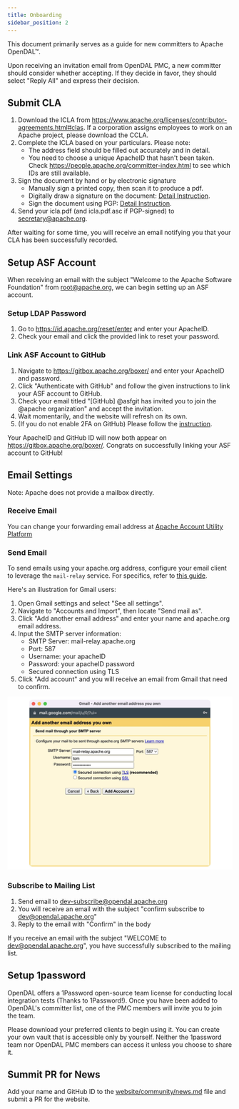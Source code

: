 ```yaml
---
title: Onboarding
sidebar_position: 2
---
```


This document primarily serves as a guide for new committers to Apache OpenDAL™.

Upon receiving an invitation email from OpenDAL PMC, a new committer should consider whether accepting.
If they decide in favor, they should select "Reply All" and express their decision.

## Submit CLA

1. Download the ICLA from https://www.apache.org/licenses/contributor-agreements.html#clas. If a corporation assigns employees to work on an Apache project, please download the CCLA.
2. Complete the ICLA based on your particulars. Please note:
    - The address field should be filled out accurately and in detail.
    - You need to choose a unique ApacheID that hasn't been taken. Check https://people.apache.org/committer-index.html to see which IDs are still available.
3. Sign the document by hand or by electronic signature
    - Manually sign a printed copy, then scan it to produce a pdf.
    - Digitally draw a signature on the document: [Detail Instruction](https://www.apache.org/licenses/cla-faq.html#printer).
    - Sign the document using PGP: [Detail Instruction](https://www.apache.org/licenses/contributor-agreements.html#submitting).
4. Send your icla.pdf (and icla.pdf.asc if PGP-signed) to [secretary@apache.org](mailto:secretary@apache.org).

After waiting for some time, you will receive an email notifying you that your CLA has been successfully recorded.

## Setup ASF Account

When receiving an email with the subject "Welcome to the Apache Software Foundation" from root@apache.org, we can begin setting up an ASF account.

### Setup LDAP Password

1. Go to https://id.apache.org/reset/enter and enter your ApacheID.
2. Check your email and click the provided link to reset your password.

### Link ASF Account to GitHub

1. Navigate to https://gitbox.apache.org/boxer/ and enter your ApacheID and password.
2. Click "Authenticate with GitHub" and follow the given instructions to link your ASF account to GitHub.
3. Check your email titled "[GitHub] @asfgit has invited you to join the @apache organization" and accept the invitation.
4. Wait momentarily, and the website will refresh on its own.
5. (If you do not enable 2FA on GitHub) Please follow the [instruction](https://docs.github.com/en/authentication/securing-your-account-with-two-factor-authentication-2fa/configuring-two-factor-authentication).

Your ApacheID and GitHub ID will now both appear on https://gitbox.apache.org/boxer/. Congrats on successfully linking your ASF account to GitHub!

## Email Settings

Note: Apache does not provide a mailbox directly.

### Receive Email

You can change your forwarding email address at [Apache Account Utility Platform](https://id.apache.org/)

### Send Email 

To send emails using your apache.org address, configure your email client to leverage the `mail-relay` service. For specifics, refer to [this guide](https://infra.apache.org/committer-email.html).

Here's an illustration for Gmail users:

1. Open Gmail settings and select "See all settings".
2. Navigate to "Accounts and Import", then locate "Send mail as".
3. Click "Add another email address" and enter your name and apache.org email address.
4. Input the SMTP server information:
    - SMTP Server: mail-relay.apache.org
    - Port: 587
    - Username: your apacheID
    - Password: your apacheID password
    - Secured connection using TLS
5. Click "Add account" and you will receive an email from Gmail that need to confirm.

![Gmail Settings](gmail-smtp-setting.jpg)

### Subscribe to Mailing List

1. Send email to [dev-subscribe@opendal.apache.org](mailto:dev-subscribe@opendal.apache.org)
2. You will receive an email with the subject "confirm subscribe to dev@opendal.apache.org"
3. Reply to the email with "Confirm" in the body

If you receive an email with the subject "WELCOME to dev@opendal.apache.org", you have successfully subscribed to the mailing list.

## Setup 1password

OpenDAL offers a 1Password open-source team license for conducting local integration tests (Thanks to 1Password!). Once you have been added to OpenDAL's committer list, one of the PMC members will invite you to join the team.

Please download your preferred clients to begin using it. You can create your own vault that is accessible only by yourself. Neither the 1password team nor OpenDAL PMC members can access it unless you choose to share it.

## Summit PR for News

Add your name and GitHub ID to the [website/community/news.md](https://opendal.apache.org/community/news) file and submit a PR for the website.
